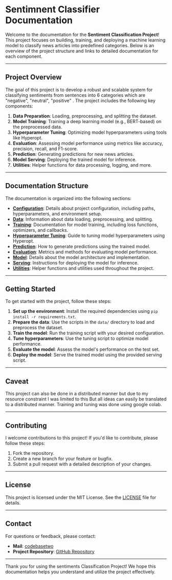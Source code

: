# Sentimnent Classifier Documentation

Welcome to the documentation for the **Sentiment Classification Project**! This project focuses on building, training, and deploying a machine learning model to classify news articles into predefined categories. Below is an overview of the project structure and links to detailed documentation for each component.

---

## Project Overview

The goal of this project is to develop a robust and scalable system for classifying sentiments from sentences into 6 categories which are "negative", "neutral", "positive"  . The project includes the following key components:

1. **Data Preparation**: Loading, preprocessing, and splitting the dataset.
2. **Model Training**: Training a deep learning model (e.g., BERT-based) on the preprocessed data.
3. **Hyperparameter Tuning**: Optimizing model hyperparameters using tools like Hyperopt.
4. **Evaluation**: Assessing model performance using metrics like accuracy, precision, recall, and F1-score.
5. **Prediction**: Generating predictions for new news articles.
6. **Model Serving**: Deploying the trained model for inference.
7. **Utilities**: Helper functions for data processing, logging, and more.

---

## Documentation Structure

The documentation is organized into the following sections:

- **[Configuration](sentiments/config.md)**: Details about project configuration, including paths, hyperparameters, and environment setup.
- **[Data](sentiments/pro_data.md)**: Information about data loading, preprocessing, and splitting.
- **[Training](sentiments/train.md)**: Documentation for model training, including loss functions, optimizers, and callbacks.
- **[Hyperparameter Tuning](sentiments/tuner.md)**: Guide to tuning model hyperparameters using Hyperopt.
- **[Prediction](sentiments/predict.md)**: How to generate predictions using the trained model.
- **[Evaluation](sentiments/evaluation.md)**: Metrics and methods for evaluating model performance.
- **[Model](sentiments/model.md)**: Details about the model architecture and implementation.
- **[Serving](sentiments/server.md)**: Instructions for deploying the model for inference.
- **[Utilities](sentiments/utils.md)**: Helper functions and utilities used throughout the project.

---

## Getting Started

To get started with the project, follow these steps:

1. **Set up the environment**: Install the required dependencies using `pip install -r requirements.txt`.
2. **Prepare the data**: Use the scripts in the `data/` directory to load and preprocess the dataset.
3. **Train the model**: Run the training script with your desired configuration.
4. **Tune hyperparameters**: Use the tuning script to optimize model performance.
5. **Evaluate the model**: Assess the model's performance on the test set.
6. **Deploy the model**: Serve the trained model using the provided serving script.

---

## Caveat

This project can also be done in a distributed manner but due to my resource constraint I was limited to this But all ideas can easily be translated to a  distributed manner. Training and tuning was done using google colab.

---

## Contributing

I welcome contributions to this project! If you'd like to contribute, please follow these steps:

1. Fork the repository.
2. Create a new branch for your feature or bugfix.
3. Submit a pull request with a detailed description of your changes.

---

## License

This project is licensed under the MIT License. See the [LICENSE](https://github.com/codebasetwo/sentiments/LICENSE) file for details.

---

## Contact

For questions or feedback, please contact:

- **Mail**: [codebasetwo](mailto:codebasetwo@gmail.com)
- **Project Repository**: [GitHub Repository](https://github.com/codebasetwo/sentiments)

---

Thank you for using the sentiments Classification Project! We hope this documentation helps you understand and utilize the project effectively.
